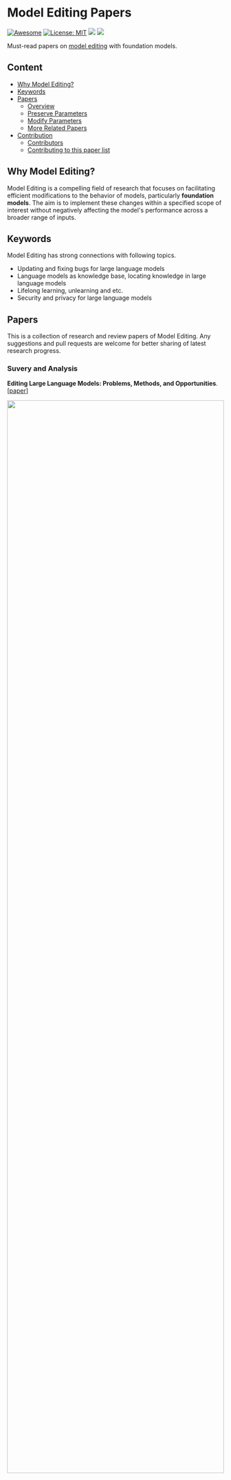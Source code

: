 # Model Editing Papers

[![Awesome](https://awesome.re/badge.svg)](https://github.com/zjunlp/ModelEditingPapers) 
[![License: MIT](https://img.shields.io/badge/License-MIT-green.svg)](https://opensource.org/licenses/MIT)
![](https://img.shields.io/github/last-commit/zjunlp/ModelEditingPapers?color=green) 
![](https://img.shields.io/badge/PRs-Welcome-red)

Must-read papers on [model editing](https://arxiv.org/abs/2305.13172) with foundation models.

## Content

- [Why Model Editing?](#why-model-editing)
- [Keywords](#keywords)
- [Papers](#papers)
  - [Overview](#survey-and-analysis)
  - [Preserve Parameters](#preserve-parameters)
  - [Modify Parameters](#modify-parameters)
  - [More Related Papers](#more-related-papers)
- [Contribution](#contribution)
  - [Contributors](#contributors)
  - [Contributing to this paper list](#contributing-to-this-paper-list)


## Why Model Editing?
Model Editing is a compelling field of research that focuses on facilitating efficient modifications to the behavior of models, particularly **foundation models**. The aim is to implement these changes within a specified scope of interest without negatively affecting the model's performance across a broader range of inputs.

## Keywords 
Model Editing has strong connections with following topics.
- Updating and fixing bugs for large language models
- Language models as knowledge base, locating knowledge in large language models
- Lifelong learning, unlearning and etc.
- Security and privacy for large language models

## Papers
This is a collection of research and review papers of Model Editing. Any suggestions and pull requests are welcome for better sharing of latest research progress.

### Suvery and Analysis

**Editing Large Language Models: Problems, Methods, and Opportunities**. [[paper](https://arxiv.org/abs/2305.13172)] 
<div align=center><img src="./img/overview.jpg" width="100%" height="80%" /></div>

### Preserve Parameters

#### Memory-based

- Eric Mitchell, Charles Lin, Antoine Bosselut, Christopher D. Manning, Chelsea Finn.<br />
**Memory-Based Model Editing at Scale**. (ICML 2022) [[paper](https://arxiv.org/abs/2206.06520)] [[code](https://github.com/eric-mitchell/serac)] [[demo](https://sites.google.com/view/serac-editing)]

- Shikhar Murty, Christopher D. Manning, Scott M. Lundberg, Marco Túlio Ribeiro.<br />
  **Fixing Model Bugs with Natural Language Patches**. (EMNLP 2022) [[paper](https://arxiv.org/abs/2211.03318)] [[code](https://github.com/MurtyShikhar/LanguagePatching)]
- Aman Madaan, Niket Tandon, Peter Clark, Yiming Yang.<br />
  **MemPrompt: Memory-assisted Prompt Editing with User Feedback**. (EMNLP 2022) [[paper](https://arxiv.org/abs/2201.06009)] [[code](https://github.com/madaan/memprompt)] [[page](https://memprompt.com/)] [[video](https://www.youtube.com/watch?v=Ld7R02bOiNQ&t=1s)]
- Daliang Li, Ankit Singh Rawat, Manzil Zaheer, Xin Wang, Michal Lukasik, Andreas Veit, Felix Yu, Sanjiv Kumar.<br />
  **Large Language Models with Controllable Working Memory**. [[paper](https://arxiv.org/abs/2211.05110)]
- Qingxiu Dong, Damai Dai, Yifan Song, Jingjing Xu, Zhifang Sui, Lei Li.<br />
  **Calibrating Factual Knowledge in Pretrained Language Models**. (EMNLP 2022) [[paper](https://arxiv.org/abs/2210.03329)] [[code](https://github.com/dqxiu/CaliNet)]
- Zeyu Huang, Yikang Shen, Xiaofeng Zhang, Jie Zhou, Wenge Rong, Zhang Xiong.<br />
  **Transformer-Patcher: One Mistake worth One Neuron**. (ICLR 2023) [[paper](https://arxiv.org/abs/2301.09785)] [[code](https://github.com/ZeroYuHuang/Transformer-Patcher)]
- Thomas Hartvigsen, Swami Sankaranarayanan, Hamid Palangi, Yoon Kim, Marzyeh Ghassemi.<br />
  **Aging with GRACE: Lifelong Model Editing with Discrete Key-Value Adaptors**. [[paper](https://arxiv.org/abs/2211.11031)] [[code](https://github.com/thartvigsen/grace)]

#### Change LM's representation space

- Evan Hernandez, Belinda Z. Li, Jacob Andreas.<br />
  **Inspecting and Editing Knowledge Representations in Language Models**.[[paper](http://arxiv.org/abs/2304.00740)] [[code](https://github.com/evandez/REMEDI)]

#### Memory extension

- Damai Dai, Wenbin Jiang, Qingxiu Dong, Yajuan Lyu, Qiaoqiao She, Zhifang Sui.<br />
  **Neural Knowledge Bank for Pretrained Transformers**.[[paper](http://arxiv.org/abs/2208.00399)]


#### In Context Edit
- Ce Zheng, Lei Li, Qingxiu Dong, Yuxuan Fan, Zhiyong Wu, Jingjing Xu, Baobao Chang.<br />
**Can We Edit Factual Knowledge by In-Context Learning?**.[[paper](https://arxiv.org/abs/2305.12740)]
- Yasumasa Onoe, Michael J.Q. Zhang, Shankar Padmanabhan, Greg Durrett, Eunsol Choi.<br />
**Can LMs Learn New Entities from Descriptions? Challenges in Propagating Injected Knowledge** .[[paper](https://arxiv.org/abs/2305.01651)]
<<<<<<< HEAD
- Zexuan Zhong, Zhengxuan Wu, Christopher D. Manning, Christopher Potts, Danqi Chen.<br />
**MQUAKE: Assessing Knowledge Editing inLanguage Models via Multi-Hop Questions** .[[paper](https://arxiv.org/abs/2305.14795)]

### Modify Parameter
=======

### Modify Parameters
>>>>>>> 28f0af69bd25bce64b5d29fe430805554d4c166e

#### Meta-learning

- Nicola De Cao, Wilker Aziz, Ivan Titov.<br />
**Editing Factual Knowledge in Language Models**. (EMNLP 2021) [[paper](https://arxiv.org/abs/2104.08164)] [[code](https://github.com/nicola-decao/KnowledgeEditor)]

- Eric Mitchell, Charles Lin, Antoine Bosselut, Chelsea Finn, Christopher D. Manning.<br />
**Fast Model Editing at Scale**. (ICLR 2022) [[paper](https://arxiv.org/abs/2110.11309)] [[code](https://github.com/eric-mitchell/mend)] [[page](https://sites.google.com/view/mend-editing)]

#### Locate and edit

- Anton Sinitsin, Vsevolod Plokhotnyuk, Dmitry V. Pyrkin, Sergei Popov, Artem Babenko.<br />
**Editable Neural Networks**. (ICLR 2020) [[paper](https://arxiv.org/abs/2004.00345)] [[code](https://github.com/xtinkt/editable)]

- Shibani Santurkar, Dimitris Tsipras, Mahalaxmi Elango, David Bau, Antonio Torralba, Aleksander Madry.<br />
**Editing a classifier by rewriting its prediction rules**. (NeurIPS 2021) [[paper](https://proceedings.neurips.cc/paper/2021/hash/c46489a2d5a9a9ecfc53b17610926ddd-Abstract.html)] [[code](https://github.com/MadryLab/EditingClassifiers)]

- Kyungjae Lee, Wookje Han, Seung-won Hwang, Hwaran Lee, Joonsuk Park, Sang-Woo Lee.<br />
**Plug-and-Play Adaptation for Continuously-updated QA**. (ACL 2022) [[paper](https://arxiv.org/abs/2204.12785)] [[code](https://github.com/wookjeHan/Plug-and-Play-Adaptation-for-Continuously-updated-QA)]

- Yang Xu, Yutai Hou, Wanxiang Che.<br />
**Language Anisotropic Cross-Lingual Model Editing**. [[paper](https://arxiv.org/abs/2205.12677)] 

- Ryutaro Tanno, Melanie F. Pradier, Aditya Nori, Yingzhen Li.<br />
**Repairing Neural Networks by Leaving the Right Past Behind**. [[paper](https://arxiv.org/abs/2207.04806)]

- Kevin Meng, David Bau, Alex Andonian, Yonatan Belinkov.<br />
**Locating and Editing Factual Associations in GPT**. (NeurIPS 2022) [[paper](https://arxiv.org/abs/2202.05262)] [[code](https://github.com/kmeng01/rome)] [[page](https://rome.baulab.info/)] [[video](https://www.youtube.com/watch?v=_NMQyOu2HTo&t=0)]

- Kevin Meng, Arnab Sen Sharma, Alex Andonian, Yonatan Belinkov, David Bau.<br />
**Mass-Editing Memory in a Transformer**. [[paper](https://arxiv.org/abs/2210.07229)] [[code](https://github.com/kmeng01/memit)] [[page](https://memit.baulab.info/)] [[demo](https://memit.baulab.us/#/)]


- Anshita Gupta, Debanjan Mondal, Akshay Krishna Sheshadri, Wenlong Zhao, Xiang Lorraine Li, Sarah Wiegreffe, Niket Tandon.<br />
**Editing Commonsense Knowledge in GPT** .[[paper](https://arxiv.org/abs/2305.14956)]

- Peter Hase, Mona Diab, Asli Celikyilmaz, Xian Li, Zornitsa Kozareva, Veselin Stoyanov, Mohit Bansal, Srinivasan Iyer.<br />
  **Do Language Models Have Beliefs? Methods for Detecting, Updating, and Visualizing Model Beliefs**. [[paper](https://arxiv.org/pdf/2111.13654.pdf)] [[code](https://github.com/peterbhase/SLAG-Belief-Updating)]

- Peter Hase, Mohit Bansal, Been Kim, Asma Ghandeharioun.<br />
  **Does Localization Inform Editing? Surprising Differences in Causality-Based Localization vs. Knowledge Editing in Language Models.** [[paper](https://arxiv.org/pdf/2301.04213.pdf)] [[code](https://github.com/google/belief-localization)] 

- Damai Dai , Li Dong, Yaru Hao, Zhifang Sui, Baobao Chang, Furu Wei.<br />**Knowledge Neurons in Pretrained Transformers**.(ACL 2022)[[paper](http://arxiv.org/abs/2104.08696)] [[code](https://github.com/Hunter-DDM/knowledge-neurons)] [[code by EleutherAI](https://github.com/EleutherAI/knowledge-neurons)]


### More Related Papers

- Robert L. Logan IV, Alexandre Passos, Sameer Singh, Ming-Wei Chang.<br />
**FRUIT: Faithfully Reflecting Updated Information in Text**. (NAACL 2022) [[paper]()] [[code]()]

- Oyvind Tafjord, Bhavana Dalvi Mishra, Peter Clark.<br />
**Entailer: Answering Questions with Faithful and Truthful Chains of Reasoning**. (EMNLP 2022) [[paper](https://arxiv.org/abs/2210.12217)] [[code](https://github.com/allenai/entailment_bank)] [[video](https://www.youtube.com/watch?v=GYTJ_Pxva7Q)]

- Ekin Akyürek, Tolga Bolukbasi, Frederick Liu, Binbin Xiong, Ian Tenney, Jacob Andreas, Kelvin Guu.<br />
**Towards Tracing Factual Knowledge in Language Models Back to the Training Data**. (EMNLP 2022) [[paper](https://arxiv.org/abs/2204.12785)]

- Chenglei Si, Zhe Gan, Zhengyuan Yang, Shuohang Wang, Jianfeng Wang, Jordan Boyd-Graber, Lijuan Wang.<br />
**Prompting GPT-3 To Be Reliable**. [[paper](https://arxiv.org/abs/2210.09150)]

- Gabriel Ilharco, Mitchell Wortsman, Samir Yitzhak Gadre, Shuran Song, Hannaneh Hajishirzi, Simon Kornblith, Ali Farhadi, Ludwig Schmidt.<br />
  **Patching open-vocabulary models by interpolating weights**. (NeurIPS 2022) [[paper](https://arxiv.org/abs/2208.05592)] [[code](https://github.com/mlfoundations/patching)]

- Xin Cheng, Yankai Lin, Xiuying Chen, Dongyan Zhao, Rui Yan.<br />**Decouple knowledge from paramters for plug-and-play language modeling**. (ACL2023 Findings)[[paper](http://arxiv.org/abs/2305.11564)] [[code](https://github.com/Hannibal046/PlugLM)]

## Contribution
### Contributors

<a href="https://github.com/zjunlp/ModelEditingPapers/graphs/contributors">
  <img src="https://contrib.rocks/image?repo=zjunlp/ModelEditingPapers" />
</a>
### Contributing to this paper list

-  There are cases where we miss important works in this field, please contribute to this repo! Thanks for the efforts in advance.
